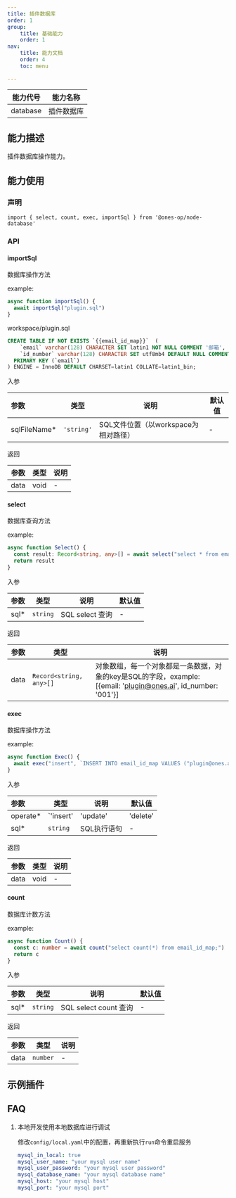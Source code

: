 ```yaml
---
title: 插件数据库
order: 1
group:
    title: 基础能力
    order: 1
nav:
    title: 能力文档
    order: 4
    toc: menu

---
```


| 能力代号 | 能力名称   |
| -------- | ---------- |
| database | 插件数据库 |

## 能力描述

插件数据库操作能力。

## 能力使用

### 声明

```
import { select, count, exec, importSql } from '@ones-op/node-database'
```

### API

#### importSql

数据库操作方法

example:

```ts
async function importSql() {
  await importSql("plugin.sql")
}
```

workspace/plugin.sql

```sql
CREATE TABLE IF NOT EXISTS `{{email_id_map}}`  (
    `email` varchar(128) CHARACTER SET latin1 NOT NULL COMMENT '邮箱',
    `id_number` varchar(128) CHARACTER SET utf8mb4 DEFAULT NULL COMMENT '工号',
  PRIMARY KEY (`email`)
) ENGINE = InnoDB DEFAULT CHARSET=latin1 COLLATE=latin1_bin;
```

入参

| 参数         | 类型       | 说明                                 | 默认值 |
| :----------- | ---------- | ------------------------------------ | ------ |
| sqlFileName* | `'string'` | SQL文件位置（以workspace为相对路径） | -      |

返回

| 参数 | 类型 | 说明 |
| ---- | ---- | ---- |
| data | void | -    |

#### select

数据库查询方法

example: 

```ts
async function Select() {
  const result: Record<string, any>[] = await select("select * from email_id_map limit 10;")
  return result
}
```

入参

| 参数 | 类型     | 说明            | 默认值 |
| :--- | -------- | --------------- | ------ |
| sql* | `string` | SQL select 查询 | -      |

返回

| 参数 | 类型                    | 说明                                                         |
| ---- | ----------------------- | ------------------------------------------------------------ |
| data | `Record<string, any>[]` | 对象数组，每一个对象都是一条数据，对象的key是SQL的字段，example: [{email: 'plugin@ones.ai', id_number: '001'}] |

#### exec

数据库操作方法

example:

```ts
async function Exec() {
  await exec("insert", `INSERT INTO email_id_map VALUES ("plugin@ones.ai", "001");`)
}
```

入参

| 参数     | 类型                                                      | 说明        | 默认值 |
| :------- | --------------------------------------------------------- | ----------- | ------ |
| operate* | `'insert' |'update' |'delete' |'create' |'alter' |'drop'` | 操作类型    | -      |
| sql*     | `string`                                                  | SQL执行语句 | -      |

返回

| 参数 | 类型 | 说明 |
| ---- | ---- | ---- |
| data | void | -    |

#### count

数据库计数方法

example: 

```ts
async function Count() {
  const c: number = await count("select count(*) from email_id_map;")
  return c
}
```

入参

| 参数 | 类型     | 说明                  | 默认值 |
| :--- | -------- | --------------------- | ------ |
| sql* | `string` | SQL select count 查询 | -      |

返回

| 参数 | 类型     | 说明 |
| ---- | -------- | ---- |
| data | `number` | -    |

## 示例插件

## FAQ

1. 本地开发使用本地数据库进行调试

   修改`config/local.yaml`中的配置，再重新执行`run`命令重启服务

   ```yaml
   mysql_in_local: true
   mysql_user_name: "your mysql user name"
   mysql_user_password: "your mysql user password"
   mysql_database_name: "your mysql database name"
   mysql_host: "your mysql host"
   mysql_port: "your mysql port"
   ```